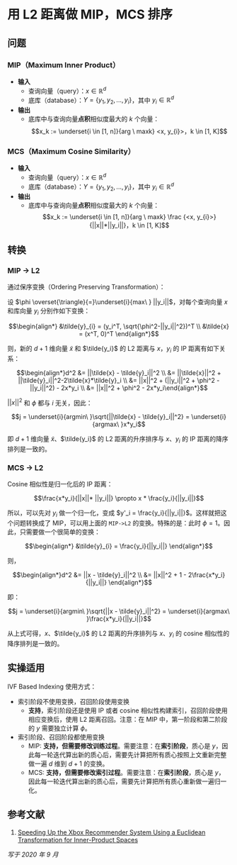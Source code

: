 # 用 L2 距离做 MIP，MCS 排序

## 问题
### MIP（Maximum Inner Product）
- **输入**
	- 查询向量（query）：$x \in \mathbb{R}^{d}$
	- 底库（database）：$Y=\{y_1, y_2, ...,y_{i}\}$，其中 $y_{i} \in \mathbb{R}^{d}$
- **输出**
	- 底库中与查询向量**点积**相似度最大的 $k$ 个向量：
	  $$x_k := \underset{i \in [1, n]}{arg \ maxk} <x, y_{i}>，k \in [1, K]$$

### MCS（Maximum Cosine Similarity）
- **输入**
	- 查询向量（query）：$x \in \mathbb{R}^{d}$
	- 底库（database）：$Y=\{y_1, y_2, ...,y_{i}\}$，其中 $y_{i} \in \mathbb{R}^{d}$
- **输出**
	- 底库中与查询向量**点积**相似度最大的 $k$ 个向量：
	  $$x_k := \underset{i \in [1, n]}{arg \ maxk} \frac {<x, y_{i}>}{||x||*||y_i||}，k \in [1, K]$$

## 转换

### MIP $\to$ L2
通过保序变换（Ordering Preserving Transformation）：

设 $\phi \overset{\triangle}{=}\underset{i}{max\ } ||y_i||$，对每个查询向量 $x$ 和库向量 $y_i$ 分别作如下变换：

$$\begin{align*} &\tilde{y}_{i} = (y_i^T, \sqrt{\phi^2-||y_i||^2})^T \\
&\tilde{x} = (x^T, 0)^T \end{align*}$$

则，新的 $d+1$ 维向量 $\tilde{x}$ 和 $\tilde{y_i}$ 的 L2 距离与 $x$，$y_i$ 的 IP 距离有如下关系：

$$\begin{align*}d^2 &= ||\tilde{x} - \tilde{y}_i||^2 \\
&= ||\tilde{x}||^2 + ||\tilde{y}_i||^2-2\tilde{x}*\tilde{y}_i \\      
&= ||x||^2 + (||y_i||^2 + \phi^2 - ||y_i||^2) - 2x*y_i \\
&= ||x||^2 + \phi^2 - 2x*y_i\end{align*}$$

$||x||^2$ 和 $\phi$ 都与 $i$ 无关，因此：

$$j = \underset{i}{argmin\ }\sqrt{||\tilde{x} - \tilde{y}_i||^2} = \underset{i}{argmax\ }x*y_i$$

即 $d+1$ 维向量 $\tilde{x}$、$\tilde{y_i}$ 的 L2 距离的升序排序与 $x$、$y_i$ 的 IP 距离的降序排列是一致的。

### MCS $\to$ L2
Cosine 相似性是归一化后的 IP 距离：

$$\frac{x*y_i}{||x||* ||y_i||} \propto  x * \frac{y_i}{||y_i||}$$ 

所以，可以先对 $y_i$ 做一个归一化，变成 $y'_i = \frac{y_i}{||y_i||}$。这样就把这个问题转换成了 MIP，可以用上面的 `MIP->L2` 的变换。特殊的是：此时 $\phi = 1$。因此，只需要做一个很简单的变换：

$$\begin{align*} &\tilde{y}_{i} = \frac{y_i}{||y_i||}  \end{align*}$$

则，

$$\begin{align*}d^2 &= ||x - \tilde{y}_i||^2 \\                  
&= ||x||^2 + 1 - 2\frac{x*y_i}{||y_i||} \end{align*}$$

即：

$$j = \underset{i}{argmin\ }\sqrt{||x - \tilde{y}_i||^2} = \underset{i}{argmax\ }\frac{x*y_i}{||y_i||}$$

从上式可得，$x$、$\tilde{y_i}$ 的 L2 距离的升序排列与 $x$、$y_i$ 的 cosine 相似性的降序排列是一致的。

## 实操适用

IVF Based Indexing 使用方式：
- 索引阶段不使用变换，召回阶段使用变换
  - **支持**，索引阶段还是使用 IP 或者 cosine 相似性构建索引，召回阶段使用相应变换后，使用 L2 距离召回。注意：在 MIP 中，第一阶段和第二阶段的 $y$ 需要独立计算 $\phi$。
- 索引阶段、召回阶段都使用变换
	- MIP: **支持，但需要修改训练过程**。需要注意：在**索引阶段**，质心是 $y$，因此每一轮迭代算出新的质心后，需要先计算把所有质心按照上文重新完整做一遍 $d$ 维到 $d+1$ 的变换。
	- MCS: **支持，但需要修改索引过程**。需要注意：在**索引阶段**，质心是 $y$，因此每一轮迭代算出新的质心后，需要先计算把所有质心重新做一遍归一化。

## 参考文献
1. [Speeding Up the Xbox Recommender System Using a Euclidean Transformation for Inner-Product Spaces](http://ulrichpaquet.com/Papers/SpeedUp.pdf)

*写于 2020 年 9 月*